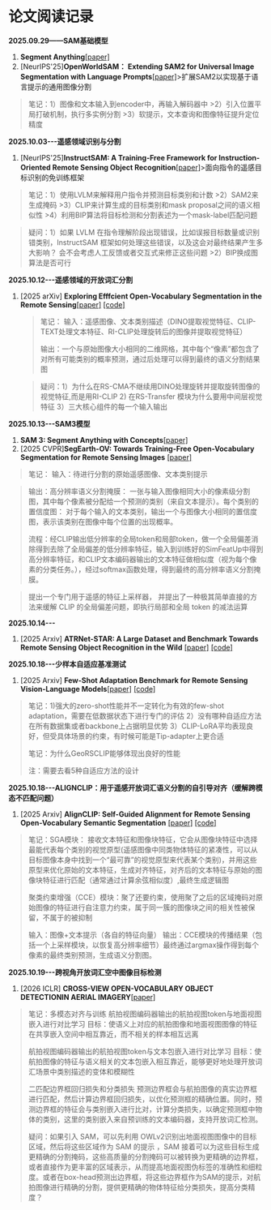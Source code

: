 # 论文阅读记录

**2025.09.29——SAM基础模型**
1. **Segment Anything**[[paper]](https://arxiv.org/pdf/2304.02643)
2. [NeurIPS'25]**OpenWorldSAM： Extending SAM2 for Universal Image Segmentation with Language Prompts**[[paper]](https://arxiv.org/abs/2507.05427)>扩展SAM2以实现基于语言提示的通用图像分割
>笔记：1）图像和文本输入到encoder中，再输入解码器中
      >2）引入位置平局打破机制，执行多实例分割
      >3）软提示，文本查询和图像特征提升定位精度

**2025.10.03---遥感领域识别与分割**
1. [NeurIPS'25]**InstructSAM: A Training-Free Framework for Instruction-Oriented Remote Sensing Object Recognition**[[paper]](https://arxiv.org/abs/2505.15818)>面向指令的遥感目标识别的免训练框架
>笔记：1）使用LVLM来解释用户指令并预测目标类别和计数
      >2）SAM2来生成掩码
      >3）CLIP来计算生成的目标类别和mask proposal之间的语义相似性
      >4）利用BIP算法将目标检测和分割表述为一个mask-label匹配问题

>疑问：1）如果 LVLM 在指令理解阶段出现错误，比如误报目标数量或识别错类别，InstructSAM 框架如何处理这些错误，以及这会对最终结果产生多大影响？ 会不会考虑人工反馈或者交互式来修正这些问题
      >2）BIP换成图算法是否可行

**2025.10.12---遥感领域的开放词汇分割**
1. [2025 arXiv] **Exploring Efffcient Open-Vocabulary Segmentation in the Remote Sensing**[[paper]](https://arxiv.org/pdf/2509.12040) [[code]](https://github.com/LiBingyu01/RSKT-Seg)
   >笔记：
   >输入：遥感图像、文本类别描述（DINO提取视觉特征、CLIP-TEXT处理文本特征、RI-CLIP处理旋转后的图像并提取视觉特征）
   >
   >输出：一个与原始图像大小相同的二维网格，其中每个“像素”都包含了对所有可能类别的概率预测，通过后处理可以得到最终的语义分割结果图
   
   >疑问：1）为什么在RS-CMA不继续用DINO处理旋转并提取旋转图像的视觉特征,而是用RI-CLIP
   >2) 在RS-Transfer 模块为什么要用中间层视觉特征
   >3）三大核心组件的每一个输入输出

**2025.10.13---SAM3模型**
1. **SAM 3: Segment Anything with Concepts**[[paper]](https://openreview.net/pdf?id=r35clVtGzw)
2. [2025 CVPR]**SegEarth-OV: Towards Training-Free Open-Vocabulary Segmentation for Remote Sensing Images** [[paper]](https://arxiv.org/abs/2410.01768)
>笔记：
>输入：待进行分割的原始遥感图像、文本类别提示

>输出：高分辨率语义分割掩膜： 一张与输入图像相同大小的像素级分割图，其中每个像素被分配给一个预测的类别（来自文本提示）。每个类别的置信度图： 对于每个输入的文本类别，输出一个与图像大小相同的置信度图，表示该类别在图像中每个位置的出现概率。
>
>流程：经CLIP输出低分辨率的全局token和局部token，做一个全局偏差消除得到去除了全局偏差的低分辨率特征，输入到训练好的SimFeatUp中得到高分辨率特征，和CLIP文本编码器输出的文本特征做相似度（视为每个像素的分类任务。），经过softmax函数处理，得到最终的高分辨率语义分割掩膜。

>提出一个专门用于遥感的特征上采样器， 并提出了一种极其简单直接的方法来缓解 CLIP 的全局偏差问题，即执行局部和全局 token 的减法运算

**2025.10.14---**
1. [2025 Arxiv] **ATRNet-STAR: A Large Dataset and Benchmark Towards Remote Sensing Object Recognition in the Wild** [[paper]](https://arxiv.org/abs/2501.13354) [[code]](https://github.com/waterdisappear/ATRNet-STAR)

 **2025.10.18---少样本自适应基准测试**  
1. [2025 Arxiv] **Few-Shot Adaptation Benchmark for Remote Sensing Vision-Language Models**[[paper]](https://arxiv.org/pdf/2510.07135) [[code]](https://github.com/elkhouryk/fewshot_RSVLMs)
>笔记：1)强大的zero-shot性能并不一定转化为有效的few-shot adaptation，需要在低数据状态下进行专门的评估
2）没有哪种自适应方法在所有数据集或者backbone上占据明显优势
3）CLIP-LoRA平均表现良好，但受具体场景的约束，有时候可能是Tip-adapter上更合适
>
>笔记：为什么GeoRSCLIP能够体现出良好的性能
>
>注：需要去看5种自适应方法的设计

**2025.10.18---ALIGNCLIP：用于遥感开放词汇语义分割的自引导对齐（缓解跨模态不匹配问题）**
1. [2025 Arxiv] **AlignCLIP: Self-Guided Alignment for Remote Sensing Open-Vocabulary Semantic Segmentation** [[paper]](https://openreview.net/forum?id=hpD3tn7Xbp) [[code]](https://openreview.net/attachment?id=hpD3tn7Xbp&name=supplementary_material)
>笔记：SGA模块： 接收文本特征和图像块特征，它会从图像块特征中选择最能代表每个类别的视觉原型(遥感图像中同类物体特征的紧凑性，可以从目标图像本身中找到一个“最可靠”的视觉原型来代表某个类别)，并用这些原型来优化原始的文本特征，生成对齐特征，对齐后的文本特征与原始的图像块特征进行匹配（通常通过计算余弦相似度）,最终生成逻辑图
>
>聚类约束增强（CCE）模块：聚了还要约束，使用聚了之后的区域掩码对原始图像的特征进行自注意力约束，属于同一簇的图像块之间的相关性被保留，不属于的被抑制
>
>输入：图像+文本提示（各自的特征向量）
>输出：CCE模块的传播结果（包括一个上采样模块，以恢复高分辨率细节）最终通过argmax操作得到每个像素的最终类别预测，生成语义分割图。

**2025.10.19---跨视角开放词汇空中图像目标检测**
1. [2026 ICLR] **CROSS-VIEW OPEN-VOCABULARY OBJECT DETECTIONIN AERIAL IMAGERY**[[paper]](https://openreview.net/attachment?id=QgTA3AvUC5&name=pdf)
>笔记：多模态对齐与训练
>航拍视图编码器输出的航拍视图token与地面视图嵌入进行对比学习
目标：使语义上对应的航拍图像和地面视图图像的特征在共享嵌入空间中相互靠近，而不相关的样本相互远离
>
>航拍视图编码器输出的航拍视图token与文本包嵌入进行对比学习
目标：使航拍图像的特征与语义相关的文本包嵌入相互靠近，能够更好地处理开放词汇场景中类别描述的变体和模糊性
>
>二匹配边界框回归损失和分类损失
预测边界框会与航拍图像的真实边界框进行匹配，然后计算边界框回归损失，以优化预测框的精确位置。同时，预测边界框的特征会与类别嵌入进行比对，计算分类损失，以确定预测框中物体的类别，这里的类别嵌入来自预训练的文本编码器，支持开放词汇检测。
>
>疑问：如果引入 SAM，可以先利用 OWLv2识别出地面视图图像中的目标区域，然后将这些区域作为 SAM 的提示 ，SAM 接着可以为这些目标生成更精确的分割掩码，这些高质量的分割掩码可以被转换为更精确的边界框，或者直接作为更丰富的区域表示，从而提高地面视图伪标签的准确性和细粒度。或者在box-head预测出边界框，将这些边界框作为SAM的提示，对航拍图像进行精确的分割，提供更精确的物体特征给分类损失，提高分类精度？

























